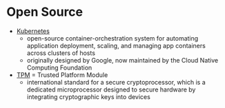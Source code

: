 # Open Source

* [Kubernetes](https://en.wikipedia.org/wiki/Kubernetes)
  - open-source container-orchestration system for automating application deployment, scaling, and managing app containers across clusters of hosts
  - originally designed by Google, now maintained by the Cloud Native Computing Foundation
* [TPM](https://wiki.archlinux.org/index.php/Trusted_Platform_Module) = Trusted Platform Module
  - international standard for a secure cryptoprocessor, which is a dedicated microprocessor designed to secure hardware by integrating cryptographic keys into devices